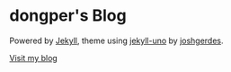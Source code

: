# dongper's Blog

Powered by [Jekyll](https://github.com/jekyll/jekyll), theme using [jekyll-uno](https://github.com/joshgerdes/jekyll-uno) by [joshgerdes](https://github.com/joshgerdes).

[Visit my blog](https://ashyoo.github.io)
